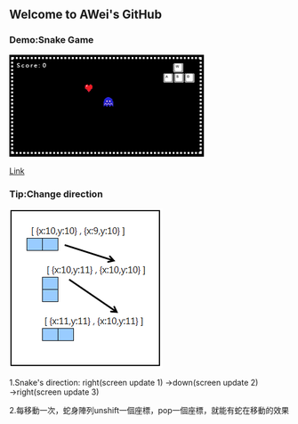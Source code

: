 ## Welcome to AWei's GitHub






### Demo:Snake Game
![Markdown1](images/samplepic.png)

[Link](https://spiraleyeld.github.io/Snake_Game/demo.html)




### Tip:Change direction
![Markdown2](images/cor.png)

1.Snake's direction: right(screen update 1) →down(screen update 2) →right(screen update 3)

2.每移動一次，蛇身陣列unshift一個座標，pop一個座標，就能有蛇在移動的效果





